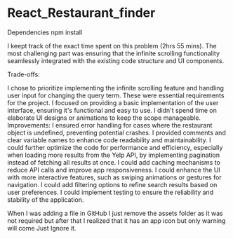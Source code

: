 # React_Restaurant_finder
Dependencies
npm install


I keept track of the exact time spent on this problem (2hrs 55 mins). The most challenging part was ensuring that the infinite scrolling functionality seamlessly integrated with the existing code structure and UI components.

Trade-offs:

I chose to prioritize implementing the infinite scrolling feature and handling user input for changing the query term. These were essential requirements for the project.
I focused on providing a basic implementation of the user interface, ensuring it's functional and easy to use. I didn't spend time on elaborate UI designs or animations to keep the scope manageable.
Improvements:
I ensured error handling for cases where the restaurant object is undefined, preventing potential crashes.
I provided comments and clear variable names to enhance code readability and maintainability.
I could further optimize the code for performance and efficiency, especially when loading more results from the Yelp API, by implementing pagination instead of fetching all results at once.
I could add caching mechanisms to reduce API calls and improve app responsiveness.
I could enhance the UI with more interactive features, such as swiping animations or gestures for navigation.
I could add filtering options to refine search results based on user preferences.
I could implement testing to ensure the reliability and stability of the application.


When I was adding a file in GitHub I just remove the assets folder as it was not required but after that I realized that it has an app icon but only warning will come Just Ignore it.

